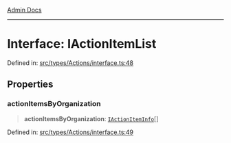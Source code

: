 [Admin Docs](/)

***

# Interface: IActionItemList

Defined in: [src/types/Actions/interface.ts:48](https://github.com/PalisadoesFoundation/talawa-admin/blob/main/src/types/Actions/interface.ts#L48)

## Properties

### actionItemsByOrganization

> **actionItemsByOrganization**: [`IActionItemInfo`](types\Actions\interface\README\interfaces\IActionItemInfo.md)[]

Defined in: [src/types/Actions/interface.ts:49](https://github.com/PalisadoesFoundation/talawa-admin/blob/main/src/types/Actions/interface.ts#L49)
